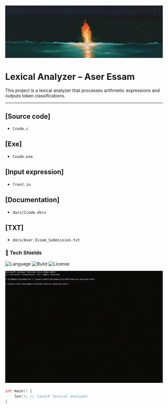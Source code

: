![banner](docs/banner.jpg)

# Lexical Analyzer – Aser Essam

This project is a lexical analyzer that processes arithmetic expressions and outputs token classifications.

---

## [Source code]
- `Ccode.c`

## [Exe]
- `Ccode.exe`

## [Input expression]
- `front.in`

## [Documentation]
- `docs/Ccode.docx`

## [TXT]
- `docs/Aser_Essam_Submission.txt`


### 🧷 Tech Shields

![Language](https://img.shields.io/badge/language-C-blue.svg)
![Build](https://img.shields.io/badge/build-success-brightgreen)
![License](https://img.shields.io/badge/license-Cyberpunk%20Ware-purple)


![Demo Output](docs/demo.gif)


```c
int main() {
    lex(); // launch lexical analyzer
}
